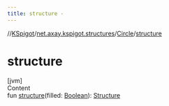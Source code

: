 ```yaml
---
title: structure -
---
```

//[KSpigot](../../index.md)/[net.axay.kspigot.structures](../index.md)/[Circle](index.md)/[structure](structure.md)



# structure  
[jvm]  
Content  
fun [structure](structure.md)(filled: [Boolean](https://kotlinlang.org/api/latest/jvm/stdlib/kotlin/-boolean/index.html)): [Structure](../-structure/index.md)  



